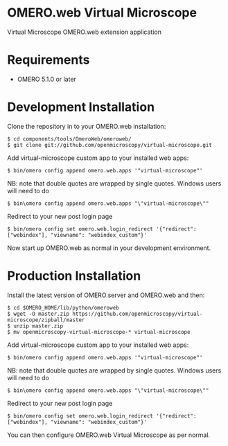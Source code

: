 OMERO.web Virtual Microscope
============================
Virtual Microscope OMERO.web extension application

Requirements
============

* OMERO 5.1.0 or later

Development Installation
========================

Clone the repository in to your OMERO.web installation:

    $ cd components/tools/OmeroWeb/omeroweb/
    $ git clone git://github.com/openmicroscopy/virtual-microscope.git

Add virtual-microscope custom app to your installed web apps:

    $ bin/omero config append omero.web.apps '"virtual-microscope"'

NB: note that double quotes are wrapped by single quotes. Windows users will need to do

    $ bin\omero config append omero.web.apps "\"virtual-microscope\""

Redirect to your new post login page

    $ bin/omero config set omero.web.login_redirect '{"redirect": ["webindex"], "viewname": "webindex_custom"}'

Now start up OMERO.web as normal in your development environment.

Production Installation
=======================

Install the latest version of OMERO.server and OMERO.web and then:

    $ cd $OMERO_HOME/lib/python/omeroweb
    $ wget -O master.zip https://github.com/openmicroscopy/virtual-microscope/zipball/master
    $ unzip master.zip
    $ mv openmicroscopy-virtual-microscope-* virtual-microscope

Add virtual-microscope custom app to your installed web apps:

    $ bin/omero config append omero.web.apps '"virtual-microscope"'

NB: note that double quotes are wrapped by single quotes. Windows users will need to do

    $ bin\omero config append omero.web.apps "\"virtual-microscope\""

Redirect to your new post login page

    $ bin/omero config set omero.web.login_redirect '{"redirect": ["webindex"], "viewname": "webindex_custom"}'

You can then configure OMERO.web Virtual Microscope as per normal.
